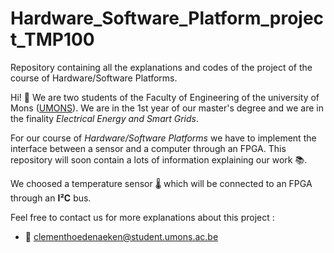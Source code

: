 # Hardware_Software_Platform_project_TMP100
Repository containing all the explanations and codes of the project of the course of Hardware/Software Platforms. 

Hi! 👋
We are two students of the Faculty of Engineering of the university of Mons ([UMONS](https://web.umons.ac.be/en/)). We are in the 1st year of our master's degree and we are in the finality *Electrical Energy and Smart Grids*. 



For our course of *Hardware/Software Platforms* we have to implement the interface between a sensor and a computer through an FPGA. This repository will soon contain a lots of information explaining our work 📚.

We choosed a temperature sensor 🌡️ which will be connected to an FPGA through an **I²C** bus. 

Feel free to contact us for more explanations about this project :
* 📧 clementhoedenaeken@student.umons.ac.be
